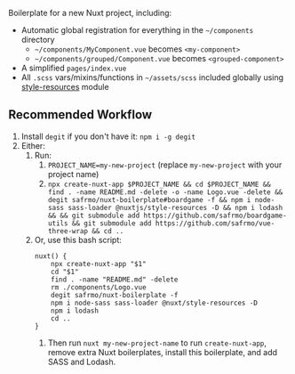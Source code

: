 Boilerplate for a new Nuxt project, including:

-   Automatic global registration for everything in the `~/components` directory
    -   `~/components/MyComponent.vue` becomes `<my-component>`
    -   `~/components/grouped/Component.vue` becomes `<grouped-component>`
-   A simplified `pages/index.vue`
-   All `.scss` vars/mixins/functions in `~/assets/scss` included globally using [style-resources](https://github.com/nuxt-community/style-resources-module) module

## Recommended Workflow

1. Install `degit` if you don't have it: `npm i -g degit`
1. Either:
    1. Run:
        1. `PROJECT_NAME=my-new-project` (replace `my-new-project` with your project name)
        1. `npx create-nuxt-app $PROJECT_NAME && cd $PROJECT_NAME && find . -name README.md -delete -o -name Logo.vue -delete && degit safrmo/nuxt-boilerplate#boardgame -f && npm i node-sass sass-loader @nuxtjs/style-resources -D && npm i lodash && && git submodule add https://github.com/safrmo/boardgame-utils && git submodule add https://github.com/safrmo/vue-three-wrap && cd ..`
    1. Or, use this bash script:
        ```
        nuxt() {
            npx create-nuxt-app "$1"
            cd "$1"
            find . -name "README.md" -delete
            rm ./components/Logo.vue
            degit safrmo/nuxt-boilerplate -f
            npm i node-sass sass-loader @nuxt/style-resources -D
            npm i lodash
            cd ..
        }
        ```
        1. Then run `nuxt my-new-project-name` to run `create-nuxt-app`, remove extra Nuxt boilerplates, install this boilerplate, and add SASS and Lodash.
